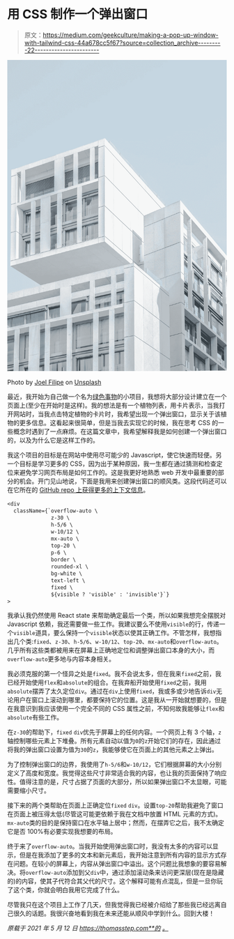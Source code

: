 # 用 CSS 制作一个弹出窗口

> 原文：<https://medium.com/geekculture/making-a-pop-up-window-with-tailwind-css-44a678cc5f67?source=collection_archive---------22----------------------->

![](img/4843a33c25c5bc5863e934ac2762e221.png)

Photo by [Joel Filipe](https://unsplash.com/@joelfilip?utm_source=unsplash&utm_medium=referral&utm_content=creditCopyText) on [Unsplash](https://unsplash.com/s/photos/architecture?utm_source=unsplash&utm_medium=referral&utm_content=creditCopyText)

最近，我开始为自己做一个名为[绿色事物](https://green-things.thomasstep.com/)的小项目，我想将大部分设计建立在一个页面上(至少在开始时是这样)。我的想法是有一个植物列表，用卡片表示，当我打开网站时，当我点击特定植物的卡片时，我希望出现一个弹出窗口，显示关于该植物的更多信息。这看起来很简单，但是当我去实现它的时候，我在思考 CSS 的一些概念时遇到了一点麻烦。在这篇文章中，我希望解释我是如何创建一个弹出窗口的，以及为什么它是这样工作的。

我这个项目的目标是在网站中使用尽可能少的 Javascript，使它快速而轻便。另一个目标是学习更多的 CSS，因为出于某种原因，我一生都在通过猜测和检查定位来避免学习网页布局是如何工作的。这是我更好地熟悉 web 开发中最重要的部分的机会。开门见山地说，下面是我用来创建弹出窗口的顺风类。这段代码还可以在它所在的 [GitHub repo 上获得更多的上下文信息](https://github.com/thomasstep/green-things/blob/main/components/plantCard.jsx)。

```
<div
  className={`overflow-auto \
              z-30 \
              h-5/6 \
              w-10/12 \
              mx-auto \
              top-20 \
              p-6 \
              border \
              rounded-xl \
              bg-white \
              text-left \
              fixed \
              ${visible ? 'visible' : 'invisible'}`}
>
```

我承认我仍然使用 React state 来帮助确定最后一个类，所以如果我想完全摆脱对 Javascript 依赖，我还需要做一些工作。我建议要么不使用`visible`的行，传递一个`visible`道具，要么保持一个`visible`状态以使其正确工作。不管怎样，我想指出几个类:`fixed`、`z-30`、`h-5/6`、`w-10/12`、`top-20`、`mx-auto`和`overflow-auto`。几乎所有这些类都被用来在屏幕上正确地定位和调整弹出窗口本身的大小，而`overflow-auto`更多地与内容本身相关。

我必须克服的第一个怪异之处是`fixed`。我不会说太多，但在我来`fixed`之前，我已经开始使用`flex`和`absolute`的组合。在我弃船开始使用`fixed`之前，我用`absolute`摆弄了太久定位`div`。通过在`div`上使用`fixed`，我或多或少地告诉`div`无论用户在窗口上滚动到哪里，都要保持它的位置。这是我从一开始就想要的，但是在我意识到我应该使用一个完全不同的 CSS 属性之前，不知何故我能够让`flex`和`absolute`有些工作。

在`z-30`的帮助下，`fixed` `div`优先于屏幕上的任何内容。一个网页上有 3 个轴，`z`轴控制哪些元素上下堆叠。所有元素自动以值为`0`的`z`开始它们的存在，因此通过将我的弹出窗口设置为值为`30`的`z`，我能够使它在页面上的其他元素之上弹出。

为了控制弹出窗口的边界，我使用了`h-5/6`和`w-10/12`，它们根据屏幕的大小分别定义了高度和宽度。我觉得这些尺寸非常适合我的内容，也让我的页面保持了响应性。值得注意的是，尺寸占据了页面的大部分，所以如果弹出窗口不太显眼，可能需要缩小尺寸。

接下来的两个类帮助在页面上正确定位`fixed` `div`。设置`top-20`帮助我避免了窗口在页面上被压得太低(尽管这可能更依赖于我在文档中放置 HTML 元素的方式)。`mx-auto`类的目的是保持窗口在水平轴上居中；然而，在摆弄它之后，我不太确定它是否 100%有必要实现我想要的布局。

终于来了`overflow-auto`。当我开始使用弹出窗口时，我没有太多的内容可以显示，但是在我添加了更多的文本和新元素后，我开始注意到所有内容的显示方式存在问题。在较小的屏幕上，内容从弹出窗口中溢出。这个问题比我想象的要容易解决。将`overflow-auto`添加到父`div`中，通过添加滚动条来访问更深层(现在是隐藏的)的内容，使其子代符合其父代的尺寸。这个解释可能有点混乱，但是一旦你玩了这个类，你就会明白我用它完成了什么。

尽管我只在这个项目上工作了几天，但我觉得我已经被介绍给了那些我已经远离自己很久的话题。我很兴奋地看到我在未来还能从顺风中学到什么。回到大楼！

*原载于 2021 年 5 月 12 日 https://thomasstep.com**的* [*。*](https://thomasstep.com/blog/making-a-pop-up-window-with-tailwind-css)